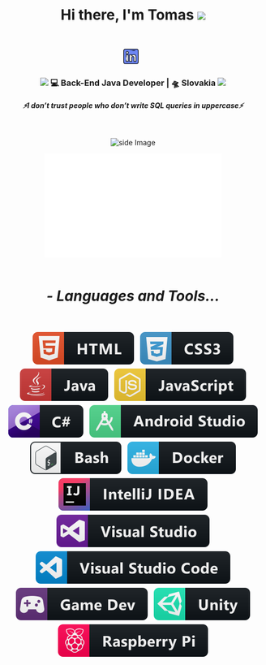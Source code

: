 <div align="center">
   <h1>Hi there, I'm Tomas <img src="https://media.giphy.com/media/hvRJCLFzcasrR4ia7z/giphy.gif" width="25px"> </h1>
</div><br>

<p align='center'>
   <a href="https://bit.ly/3Dkpikx"><img height="30" src="https://raw.githubusercontent.com/8bithemant/8bithemant/master/linkedin.png?raw=true"></a>&nbsp;&nbsp;
</p>
 
 <div align="center">
   <h3><img src="https://media.giphy.com/media/WUlplcMpOCEmTGBtBW/giphy.gif" width="30"> 💻 Back-End Java Developer | 🛸 Slovakia <img                    src="https://media.giphy.com/media/WUlplcMpOCEmTGBtBW/giphy.gif" width="30"></h3>
</div>

<h4 align="center">
   <i>⚡️I don’t trust people who don’t write SQL queries in uppercase⚡️</i>
</h4><br>
  
<p align="center">
  <img src="https://github.com/sciencepal/sciencepal/blob/master/assets/life_balance.gif" alt="side Image" width="320" height="auto"/>
</p>

<div align="center">
   <img src="https://raw.githubusercontent.com/itgoyo/github-stats-transparent/output/generated/languages.svg" width="350" />
</div>
</br>

<h1 align="center">
   <i>- Languages and Tools...</i>
</h1><br>

<p align="center">
  <!-- For more icons please follow  https://github.com/MikeCodesDotNET/ColoredBadges -->
  <img src="/svg/dev/languages/html.svg" alt="html" style="vertical-align:top; margin:4px">    
  <img src="/svg/dev/languages/css3.svg" alt="css" style="vertical-align:top; margin:4px">
  <img src="/svg/dev/languages/java.svg" alt="java" style="vertical-align:top; margin:4px">
  <img src="/svg/dev/languages/js.svg" alt="jvs" style="vertical-align:top; margin:4px">
  <img src="/svg/dev/languages/csharp.svg" alt="c#" style="vertical-align:top; margin:4px">
  <img src="/svg/dev/tools/android_studio.svg" alt="androidstudio" style="vertical-align:top; margin:4px">
  <img src="/svg/dev/tools/bash.svg" alt="bash" style="vertical-align:top; margin:4px">
  <img src="/svg/dev/tools/docker.svg" alt="docker" style="vertical-align:top; margin:4px">
  <img src="/svg/dev/tools/jetbrains_intellij.svg" alt="intelij" style="vertical-align:top; margin:4px">
  <img src="/svg/dev/tools/visualstudio.svg" alt="VS" style="vertical-align:top; margin:4px">
  <img src="/svg/dev/tools/visualstudio_code.svg" alt="VSC" style="vertical-align:top; margin:4px">
  <img src="/svg/dev/misc/gamedev.svg" alt="gameDev" style="vertical-align:top; margin:4px">
  <img src="/svg/dev/frameworks/unity.svg" alt="unity" style="vertical-align:top; margin:4px">
  <img src="/svg/dev/devices/raspberrypi.svg" alt="raspberry" style="vertical-align:top; margin:4px">
 </p>
